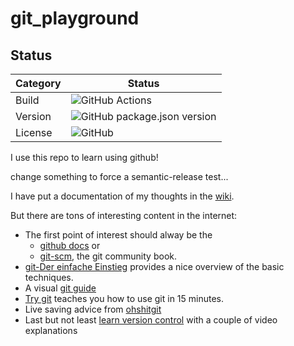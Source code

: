 # git_playground

## Status

| Category         | Status                                                                                                      |
| ---------------- | ----------------------------------------------------------------------------------------------------------- |
| Build            | ![GitHub Actions](https://github.com/comfortliner/git_playground/workflows/Release/badge.svg?branch=master) |
| Version          | ![GitHub package.json version](https://img.shields.io/github/package-json/v/comfortliner/git_playground)    |
| License          | ![GitHub](https://img.shields.io/github/license/comfortliner/git_playground)                                |

I use this repo to learn using github!

change something to force a semantic-release test...

I have put a documentation of my thoughts in the [wiki](https://github.com/comfortliner/git_playground/wiki).

But there are tons of interesting content in the internet:
 * The first point of interest should alway be the 
   * [github docs](https://docs.github.com/en) or 
   * [git-scm](https://git-scm.com/), the git community book.
 * [git-Der einfache Einstieg](https://rogerdudler.github.io/git-guide/index.de.html) provides a nice overview of the basic techniques.
 * A visual [git guide](http://marklodato.github.io/visual-git-guide/index-en.html)
 * [Try git](https://try.github.io/) teaches you how to use git in 15 minutes.
 * Live saving advice from [ohshitgit](https://ohshitgit.com/)
 * Last but not least [learn version control](https://www.git-tower.com/learn/git/videos/) with a couple of video explanations
